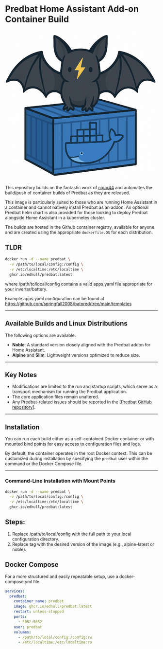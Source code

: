 # Predbat Home Assistant Add-on Container Build

![Predbat Docker](./misc/predbat-docker.png)

This repository builds on the fantastic work of [nipar44](https://hub.docker.com/r/nipar44/predbat_addon) and automates the build/push of container builds of Predbat as they are released.

This image is particularly suited to those who are running Home Assistant in a container and cannot natively install Predbat as an addon. An optional Predbat helm chart is also provided for those looking to deploy Predbat alongside Home Assistant in a kubernetes cluster.

The builds are hosted in the Github container registry, available for anyone and are created using the appropriate `dockerfile.OS` for each distribution.

## TLDR

```bash
docker run -d --name predbat \
  -v /path/to/local/config:/config \
  -v /etc/localtime:/etc/localtime \
  ghcr.io/edhull/predbat:latest
```
where /path/to/local/config contains a valid apps.yaml file appropriate for your inverter/battery.

Example apps.yaml configuration can be found at https://github.com/springfall2008/batpred/tree/main/templates

---

## Available Builds and Linux Distributions

The following options are available:  
- **Noble**: A standard version closely aligned with the Predbat addon for Home Assistant.  
- **Alpine** and **Slim**: Lightweight versions optimized to reduce size.

---

## Key Notes

- Modifications are limited to the run and startup scripts, which serve as a transport mechanism for running the Predbat application.  
- The core application files remain unaltered.  
- Any Predbat-related issues should be reported in the [[Predbat GitHub repository](https://github.com/springfall2008/batpred)].

---

## Installation

You can run each build either as a self-contained Docker container or with mounted bind points for easy access to configuration files and logs.  

By default, the container operates in the root Docker context. This can be customized during installation by specifying the `predbat` user within the command or the Docker Compose file.

---

### Command-Line Installation with Mount Points

```bash
docker run -d --name predbat \
  -v /path/to/local/config:/config \
  -v /etc/localtime:/etc/localtime \
  ghcr.io/edhull/predbat:latest
```

## Steps:

1. Replace /path/to/local/config with the full path to your local configuration directory.
2. Replace tag with the desired version of the image (e.g., alpine-latest or noble).

## Docker Compose
For a more structured and easily repeatable setup, use a docker-compose.yml file.

```yaml
services:
  predbat:
    container_name: predbat
    image: ghcr.io/edhull/predbat:latest
    restart: unless-stopped
    ports:
      - 5052:5052
    user: predbat
    volumes:
      - /path/to/local/config:/config:rw
      - /etc/localtime:/etc/localtime:ro
```

